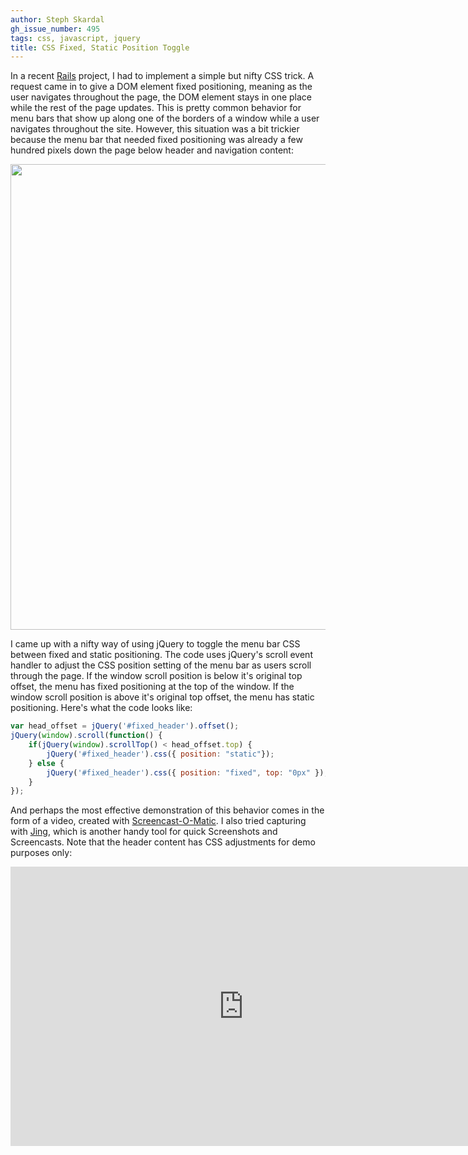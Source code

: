 ```yaml
---
author: Steph Skardal
gh_issue_number: 495
tags: css, javascript, jquery
title: CSS Fixed, Static Position Toggle
---
```


In a recent [Rails](/technology/ruby-on-rails) project, I had to implement a simple but nifty CSS trick. A request came in to give a DOM element fixed positioning, meaning as the user navigates throughout the page, the DOM element stays in one place while the rest of the page updates. This is pretty common behavior for menu bars that show up along one of the borders of a window while a user navigates throughout the site. However, this situation was a bit trickier because the menu bar that needed fixed positioning was already a few hundred pixels down the page below header and navigation content:

<img alt="" border="0" id="BLOGGER_PHOTO_ID_5650381299067538866" src="/blog/2011/09/09/css-fixed-static-position-toggle/image-0.png" style="display:block; margin:0px auto 10px; text-align:center;cursor:pointer; cursor:hand;width: 745px;"/>

I came up with a nifty way of using jQuery to toggle the menu bar CSS between fixed and static positioning. The code uses jQuery's scroll event handler to adjust the CSS position setting of the menu bar as users scroll through the page. If the window scroll position is below it's original top offset, the menu has fixed positioning at the top of the window. If the window scroll position is above it's original top offset, the menu has static positioning. Here's what the code looks like:

```javascript
var head_offset = jQuery('#fixed_header').offset();
jQuery(window).scroll(function() {
    if(jQuery(window).scrollTop() < head_offset.top) {
        jQuery('#fixed_header').css({ position: "static"});
    } else {
        jQuery('#fixed_header').css({ position: "fixed", top: "0px" });
    }
});
```

And perhaps the most effective demonstration of this behavior comes in the form of a video, created with [Screencast-O-Matic](http://www.screencast-o-matic.com/). I also tried capturing with [Jing](http://www.techsmith.com/jing/), which is another handy tool for quick Screenshots and Screencasts. Note that the header content has CSS adjustments for demo purposes only:

<iframe allowfullscreen="" frameborder="0" height="447" src="http://player.vimeo.com/video/28823480?title=0&byline=0&portrait=0" webkitallowfullscreen="" width="745"></iframe>
